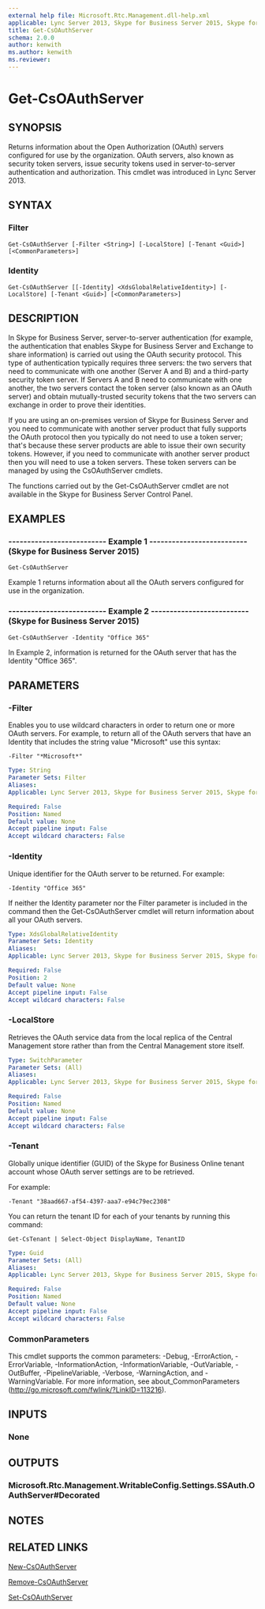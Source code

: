 ```yaml
---
external help file: Microsoft.Rtc.Management.dll-help.xml
applicable: Lync Server 2013, Skype for Business Server 2015, Skype for Business Server 2019
title: Get-CsOAuthServer
schema: 2.0.0
author: kenwith
ms.author: kenwith
ms.reviewer:
---
```


# Get-CsOAuthServer

## SYNOPSIS
Returns information about the Open Authorization (OAuth) servers configured for use by the organization.
OAuth servers, also known as security token servers, issue security tokens used in server-to-server authentication and authorization.
This cmdlet was introduced in Lync Server 2013.


## SYNTAX

### Filter
```
Get-CsOAuthServer [-Filter <String>] [-LocalStore] [-Tenant <Guid>] [<CommonParameters>]
```

### Identity
```
Get-CsOAuthServer [[-Identity] <XdsGlobalRelativeIdentity>] [-LocalStore] [-Tenant <Guid>] [<CommonParameters>]
```

## DESCRIPTION
In Skype for Business Server, server-to-server authentication (for example, the authentication that enables Skype for Business Server and Exchange to share information) is carried out using the OAuth security protocol.
This type of authentication typically requires three servers: the two servers that need to communicate with one another (Server A and B) and a third-party security token server.
If Servers A and B need to communicate with one another, the two servers contact the token server (also known as an OAuth server) and obtain mutually-trusted security tokens that the two servers can exchange in order to prove their identities.

If you are using an on-premises version of Skype for Business Server and you need to communicate with another server product that fully supports the OAuth protocol then you typically do not need to use a token server; that's because these server products are able to issue their own security tokens.
However, if you need to communicate with another server product then you will need to use a token servers.
These token servers can be managed by using the CsOAuthServer cmdlets.

The functions carried out by the Get-CsOAuthServer cmdlet are not available in the Skype for Business Server Control Panel.


## EXAMPLES

### -------------------------- Example 1 -------------------------- (Skype for Business Server 2015)
```
Get-CsOAuthServer
```

Example 1 returns information about all the OAuth servers configured for use in the organization.

### -------------------------- Example 2 -------------------------- (Skype for Business Server 2015)
```
Get-CsOAuthServer -Identity "Office 365"
```

In Example 2, information is returned for the OAuth server that has the Identity "Office 365".


## PARAMETERS

### -Filter
Enables you to use wildcard characters in order to return one or more OAuth servers.
For example, to return all of the OAuth servers that have an Identity that includes the string value "Microsoft" use this syntax:

`-Filter "*Microsoft*"`

```yaml
Type: String
Parameter Sets: Filter
Aliases: 
Applicable: Lync Server 2013, Skype for Business Server 2015, Skype for Business Server 2019

Required: False
Position: Named
Default value: None
Accept pipeline input: False
Accept wildcard characters: False
```

### -Identity
Unique identifier for the OAuth server to be returned.
For example:

`-Identity "Office 365"`

If neither the Identity parameter nor the Filter parameter is included in the command then the Get-CsOAuthServer cmdlet will return information about all your OAuth servers.

```yaml
Type: XdsGlobalRelativeIdentity
Parameter Sets: Identity
Aliases: 
Applicable: Lync Server 2013, Skype for Business Server 2015, Skype for Business Server 2019

Required: False
Position: 2
Default value: None
Accept pipeline input: False
Accept wildcard characters: False
```

### -LocalStore
Retrieves the OAuth service data from the local replica of the Central Management store rather than from the Central Management store itself.

```yaml
Type: SwitchParameter
Parameter Sets: (All)
Aliases: 
Applicable: Lync Server 2013, Skype for Business Server 2015, Skype for Business Server 2019

Required: False
Position: Named
Default value: None
Accept pipeline input: False
Accept wildcard characters: False
```

### -Tenant
Globally unique identifier (GUID) of the Skype for Business Online tenant account whose OAuth server settings are to be retrieved.

For example:

`-Tenant "38aad667-af54-4397-aaa7-e94c79ec2308"`

You can return the tenant ID for each of your tenants by running this command:

`Get-CsTenant | Select-Object DisplayName, TenantID`

```yaml
Type: Guid
Parameter Sets: (All)
Aliases: 
Applicable: Lync Server 2013, Skype for Business Server 2015, Skype for Business Server 2019

Required: False
Position: Named
Default value: None
Accept pipeline input: False
Accept wildcard characters: False
```

### CommonParameters
This cmdlet supports the common parameters: -Debug, -ErrorAction, -ErrorVariable, -InformationAction, -InformationVariable, -OutVariable, -OutBuffer, -PipelineVariable, -Verbose, -WarningAction, and -WarningVariable. For more information, see about_CommonParameters (http://go.microsoft.com/fwlink/?LinkID=113216).


## INPUTS

### None


## OUTPUTS

### Microsoft.Rtc.Management.WritableConfig.Settings.SSAuth.OAuthServer#Decorated


## NOTES


## RELATED LINKS

[New-CsOAuthServer](New-CsOAuthServer.md)

[Remove-CsOAuthServer](Remove-CsOAuthServer.md)

[Set-CsOAuthServer](Set-CsOAuthServer.md)

